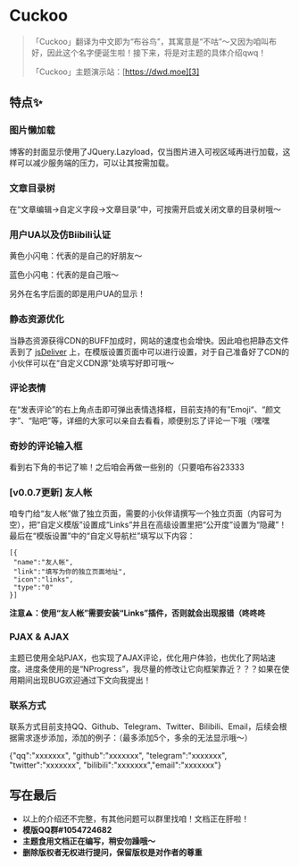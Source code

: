 # Cuckoo

> 「Cuckoo」翻译为中文即为“布谷鸟”，其寓意是“不咕”～又因为咱叫布好，因此这个名字便诞生啦！接下来，将是对主题的具体介绍qwq！
>
> 「Cuckoo」主题演示站：[https://dwd.moe][3]

## 特点✨

### 图片懒加载

博客的封面显示使用了JQuery.Lazyload，仅当图片进入可视区域再进行加载，这样可以减少服务端的压力，可以让其按需加载。

### 文章目录树

在“文章编辑->自定义字段->文章目录”中，可按需开启或关闭文章的目录树哦～

### 用户UA以及仿Biibili认证

黄色小闪电：代表的是自己的好朋友～

蓝色小闪电：代表的是自己哦～

另外在名字后面的即是用户UA的显示！

### 静态资源优化

当静态资源获得CDN的BUFF加成时，网站的速度也会增快。因此咱也把静态文件丢到了 [jsDeliver](https://www.jsdelivr.com/) 上，在模版设置页面中可以进行设置，对于自己准备好了CDN的小伙伴可以在“自定义CDN源”处填写好即可哦～

### 评论表情

在“发表评论”的右上角点击即可弹出表情选择框，目前支持的有”Emoji“、“颜文字”、“贴吧”等，详细的大家可以亲自去看看，顺便别忘了评论一下哦（嘿嘿

### 奇妙的评论输入框

看到右下角的书记了嘛！之后咱会再做一些别的（只要咱布谷23333

### [v0.0.7更新] 友人帐

咱专门给“友人帐”做了独立页面，需要的小伙伴请撰写一个独立页面（内容可为空），把“自定义模版”设置成“Links”并且在高级设置里把“公开度”设置为“隐藏”！最后在“模版设置”中的“自定义导航栏”填写以下内容：

```
[{
 "name":"友人帐",
 "link":"填写为你的独立页面地址",
 "icon":"links",
 "type":"0"
}]
```

**注意⚠️：使用“友人帐”需要安装“Links”插件，否则就会出现报错（咚咚咚**

### PJAX & AJAX

主题已使用全站PJAX，也实现了AJAX评论，优化用户体验，也优化了网站速度。进度条使用的是“NProgress”，我尽量的修改让它向框架靠近？？？如果在使用期间出现BUG欢迎通过下文向我提出！

### 联系方式

联系方式目前支持QQ、Github、Telegram、Twitter、Bilibili、Email，后续会根据需求逐步添加，添加的例子：（最多添加5个，多余的无法显示哦～）

{"qq":"xxxxxxx", "github":"xxxxxxx", "telegram":"xxxxxxx", "twitter":"xxxxxxx",
"bilibili":"xxxxxxx","email":"xxxxxxx"}

## 写在最后

- 以上的介绍还不完整，有其他问题可以群里找咱！文档正在肝啦！
- **模版QQ群#1054724682**
- **主题食用文档正在编写，稍安勿躁哦～**
- **删除版权者无权进行提问，保留版权是对作者的尊重**


[1]: https://ohmyga.cn/
[2]: https://qwq.best/
[3]:https://dwd.moe
